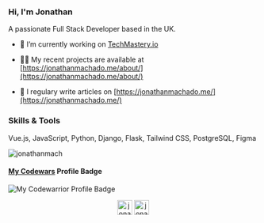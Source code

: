 ### Hi, I'm Jonathan
A passionate Full Stack Developer based in the UK.

- 🔭  I’m currently working on [TechMastery.io](https://github.com/jonathanmach/techmastery.io)

- 👨‍💻  My recent projects are available at [https://jonathanmachado.me/about/](https://jonathanmachado.me/about/)

- 📝  I regulary write articles on [https://jonathanmachado.me/](https://jonathanmachado.me/)



### Skills & Tools
Vue.js, JavaScript, Python, Django, Flask, Tailwind CSS, PostgreSQL, Figma

<p><img align="center" src="https://github-readme-stats.vercel.app/api/top-langs/?username=jonathanmach&layout=compact&hide=html" alt="jonathanmach" /></p>

#### [My Codewars](https://www.codewars.com/users/jonathanmach) Profile Badge

![My Codewarrior Profile Badge](https://www.codewars.com/users/jonathanmach/badges/large)

<p align="center">
<a href="https://twitter.com/jonathanfmach" target="blank"><img align="center" src="https://cdn.jsdelivr.net/npm/simple-icons@3.0.1/icons/twitter.svg" alt="jonathanfmach" height="30" width="30" /></a>
<a href="https://linkedin.com/in/jonathanfmachado" target="blank"><img align="center" src="https://cdn.jsdelivr.net/npm/simple-icons@3.0.1/icons/linkedin.svg" alt="jonathanfmachado" height="30" width="30" /></a>
</p>
